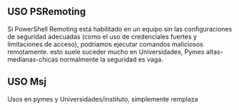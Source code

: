 ## USO PSRemoting
Si PowerShell Remoting está habilitado en un equipo sin las configuraciones de seguridad adecuadas (como el uso de credenciales fuertes y limitaciones de acceso), podriamos ejecutar comandos maliciosos remotamente.
esto suele suceder mucho en Universidades, Pymes altas-medianas-chicas normalmente la seguridad es vaga.

## USO Msj

Usos en pymes y Universidades/instituto, simplemente remplaza

